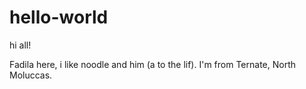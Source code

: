 # hello-world

hi all!

Fadila here, i like noodle and him (a to the lif).
I'm from Ternate, North Moluccas. 
